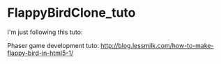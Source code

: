 FlappyBirdClone_tuto
====================
I'm just following this tuto: 

Phaser game development tuto: http://blog.lessmilk.com/how-to-make-flappy-bird-in-html5-1/
